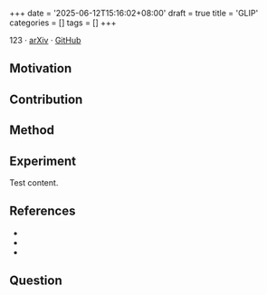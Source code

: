 +++
date = '2025-06-12T15:16:02+08:00'
draft = true
title = 'GLIP'
categories = []
tags = []
+++

123 &middot; [arXiv]() &middot; [GitHub]()

## Motivation


## Contribution


## Method


## Experiment
Test content.

## References
-  
- 
- 

## Question
